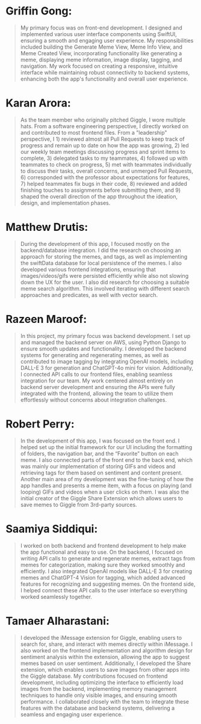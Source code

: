 # **Griffin Gong:**

> My primary focus was on front-end development. I designed and implemented various user interface components using SwiftUI, ensuring a smooth and engaging user experience. My responsibilities included building the Generate Meme View, Meme Info View, and Meme Created View, incorporating functionality like generating a meme, displaying meme information, image display, tagging, and navigation. My work focused on creating a responsive, intuitive interface while maintaining robust connectivity to backend systems, enhancing both the app's functionality and overall user experience.

# **Karan Arora:**
> As the team member who originally pitched Giggle, I wore multiple hats. From a software engineering perspective, I directly worked on and contributed to most frontend files. From a "leadership" perspective, I 1) reviewed almost all Pull Requests to keep track of progress and remain up to date on how the app was growing, 2) led our weekly team meetings discussing progress and sprint items to complete, 3) delegated tasks to my teammates, 4) followed up with teammates to check on progress, 5) met with teammates individually to discuss their tasks, overall concerns, and unmerged Pull Requests, 6) corresponded with the professor about expectations for features, 7) helped teammates fix bugs in their code, 8) reviewed and added finishing touches to assignments before submitting them, and 9) shaped the overall direction of the app throughout the ideation, design, and implementation phases.  

# **Matthew Drutis:**
> During the development of this app, I focused mostly on the backend/database integration. I did the research on choosing an approach for storing the memes, and tags, as well as implementing the swiftData database for local persistence of the memes. I also developed various frontend integrations, ensuring that images/videos/gifs were persisted efficiently while also not slowing down the UX for the user. I also did research for choosing a suitable meme search algorithm. This involved iterating with different search approaches and predicates, as well with vector search.

# **Razeen Maroof:**

> In this project, my primary focus was backend development. I set up and managed the backend server on AWS, using Python Django to ensure smooth updates and functionality. I developed the backend systems for generating and regenerating memes, as well as contributed to image tagging by integrating OpenAI models, including DALL-E 3 for generation and ChatGPT-4o mini for vision. Additionally, I connected API calls to our frontend files, enabling seamless integration for our team. My work centered almost entirely on backend server development and ensuring the APIs were fully integrated with the frontend, allowing the team to utilize them effortlessly without concerns about integration challenges.

# **Robert Perry:**

> In the development of this app, I was focused on the front end. I helped set up the initial framework for our UI including the formatting of folders, the navigation bar, and the “Favorite” button on each meme. I also connected parts of the front end to the back end, which was mainly our implementation of storing GIFs and videos and retrieving tags for them based on sentiment and content present. Another main area of my development was the fine-tuning of how the app handles and presents a meme item, with a focus on playing (and looping) GIFs and videos when a user clicks on them. I was also the initial creator of the Giggle Share Extension which allows users to save memes to Giggle from 3rd-party sources.

# **Saamiya Siddiqui:**
> I worked on both backend and frontend development to help make the app functional and easy to use. On the backend, I focused on writing API calls to generate and regenerate memes, extract tags from memes for categorization, making sure they worked smoothly and efficiently. I also integrated OpenAI models like DALL-E 3 for creating memes and ChatGPT-4 Vision for tagging, which added advanced features for recognizing and suggesting memes. On the frontend side, I helped connect these API calls to the user interface so everything worked seamlessly together.

# **Tamaer Alharastani:**
> I developed the iMessage extension for Giggle, enabling users to search for, share, and interact with memes directly within iMessage. I also worked on the frontend implementation and algorithm design for sentiment analysis within the extension, allowing the app to suggest memes based on user sentiment. Additionally, I developed the Share extension, which enables users to save images from other apps into the Giggle database. My contributions focused on frontend development, including optimizing the interface to efficiently load images from the backend, implementing memory management techniques to handle only visible images, and ensuring smooth performance. I collaborated closely with the team to integrate these features with the database and backend systems, delivering a seamless and engaging user experience.